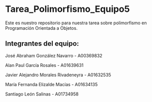 # Tarea_Polimorfismo_Equipo5

Este es nuestro repositorio para nuestra tarea sobre polimorfismo en Programación Orientada a Objetos.

## Integrantes del equipo: 

José Abraham González Navarro - A00369832

Alan Paul García Rosales - A01639631

Javier Alejandro Morales Rivadeneyra - A01632535

María Fernanda Elizalde Macías - A01634135

Santiago León Salinas - A01734958
